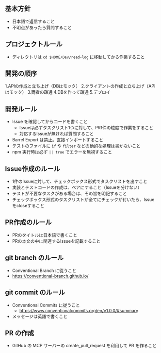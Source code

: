 ## 基本方針
- 日本語で返信すること
- 不明点があったら質問すること

## プロジェクトルール
- ディレクトリは `cd $HOME/Dev/read-log` に移動してから作業すること

## 開発の順序
1.APIの作成と立ち上げ（DBはモック）
2.クライアントの作成と立ち上げ（APIはモック）
3.両者の疎通
4.DBを作って疎通
5.デプロイ

## 開発ルール
- Issue を確認してからコードを書くこと
  - Issueは必ずタスクリスト1つに対して、PR1件の粒度で作業をすること
  - 対応するIssueが無ければ質問すること
- Barrel Export は禁止。直接インポートすること
- テストのファイルに `if` や `filter` などの動的な処理は書かないこと
- npm 実行時は必ず `|| true` でエラーを無視すること

## Issue作成のルール
- 1件のIssueに対して、チェックボックス形式でタスクリストを出すこと
- 実装とテストコードの作成は、ペアにすること（Issueを分けない）
- テストが不要なタスクがある場合は、その旨を明記すること
- チェックボックス形式のタスクリストが全てにチェックが付いたら、Issueをcloseすること

## PR作成のルール
- PRのタイトルは日本語で書くこと
- PRの本文の中に関連するIssueを記載すること

## git branch のルール
- Conventional Branch に従うこと
 - https://conventional-branch.github.io/

## git commit のルール
- Conventional Commits に従うこと
  - https://www.conventionalcommits.org/en/v1.0.0/#summary
- メッセージは英語で書くこと

## PR の作成
- GitHub の MCP サーバーの create_pull_request を利用して PR を作ること

